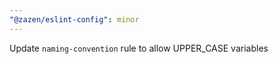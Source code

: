 ```yaml
---
"@zazen/eslint-config": minor
---
```


Update `naming-convention` rule to allow UPPER_CASE variables
